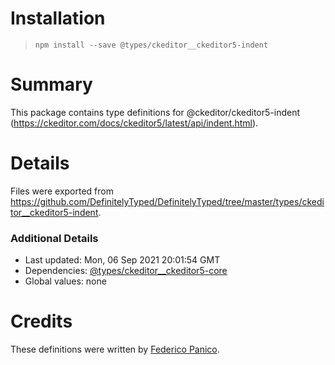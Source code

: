 # Installation
> `npm install --save @types/ckeditor__ckeditor5-indent`

# Summary
This package contains type definitions for @ckeditor/ckeditor5-indent (https://ckeditor.com/docs/ckeditor5/latest/api/indent.html).

# Details
Files were exported from https://github.com/DefinitelyTyped/DefinitelyTyped/tree/master/types/ckeditor__ckeditor5-indent.

### Additional Details
 * Last updated: Mon, 06 Sep 2021 20:01:54 GMT
 * Dependencies: [@types/ckeditor__ckeditor5-core](https://npmjs.com/package/@types/ckeditor__ckeditor5-core)
 * Global values: none

# Credits
These definitions were written by [Federico Panico](https://github.com/fedemp).

